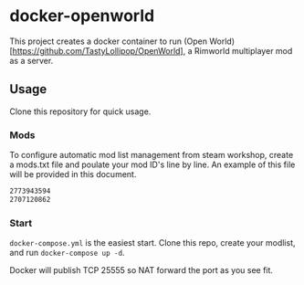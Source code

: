 # docker-openworld

This project creates a docker container to run (Open World)[https://github.com/TastyLollipop/OpenWorld], a Rimworld multiplayer mod as a server.

## Usage

Clone this repository for quick usage.

### Mods

To configure automatic mod list management from steam workshop, create a mods.txt file and poulate your mod ID's line by line. An example of this file will be provided in this document.

```mods.txt
2773943594
2707120862
```

### Start

`docker-compose.yml` is the easiest start.
Clone this repo, create your modlist, and run `docker-compose up -d`.

Docker will publish TCP 25555 so NAT forward the port as you see fit.
